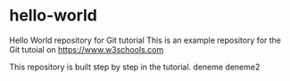 # hello-world
Hello World repository for Git tutorial
This is an example repository for the Git tutoial on https://www.w3schools.com

This repository is built step by step in the tutorial.
deneme 
deneme2
